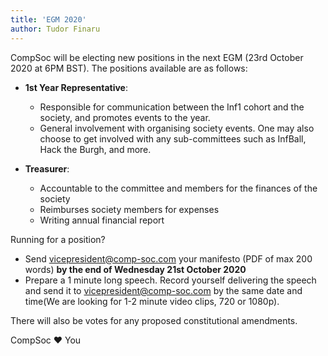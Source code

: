 ```yaml
---
title: 'EGM 2020'
author: Tudor Finaru
---
```


CompSoc will be electing new positions in the next EGM (23rd October 2020 at 6PM BST). The positions available are as follows:

- **1st Year Representative**:

  - Responsible for communication between the Inf1 cohort and the society, and promotes events to the year.
  - General involvement with organising society events. One may also choose to get involved with any sub-committees such as InfBall, Hack the Burgh, and more.

- **Treasurer**:
  - Accountable to the committee and members for the finances of the society
  - Reimburses society members for expenses
  - Writing annual financial report

Running for a position?

- Send vicepresident@comp-soc.com your manifesto (PDF of max 200 words) **by the end of Wednesday 21st October 2020**
- Prepare a 1 minute long speech. Record yourself delivering the speech and send it to vicepresident@comp-soc.com by the same date and time(We are looking for 1-2 minute video clips, 720 or 1080p).

There will also be votes for any proposed constitutional amendments.

CompSoc ❤️ You

